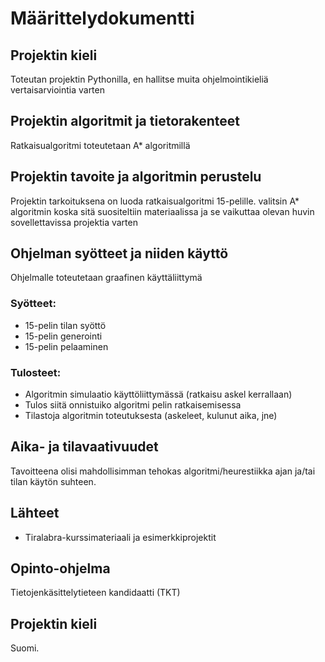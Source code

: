 # Määrittelydokumentti

## Projektin kieli
Toteutan projektin Pythonilla, en hallitse muita ohjelmointikieliä vertaisarviointia varten

## Projektin algoritmit ja tietorakenteet
Ratkaisualgoritmi toteutetaan A* algoritmillä

## Projektin tavoite ja algoritmin perustelu
Projektin tarkoituksena on luoda ratkaisualgoritmi 15-pelille.
valitsin A* algoritmin koska sitä suositeltiin materiaalissa ja se vaikuttaa olevan huvin sovellettavissa projektia varten

## Ohjelman syötteet ja niiden käyttö
Ohjelmalle toteutetaan graafinen käyttäliittymä

### Syötteet:
* 15-pelin tilan syöttö
* 15-pelin generointi
* 15-pelin pelaaminen

### Tulosteet:
* Algoritmin simulaatio käyttöliittymässä (ratkaisu askel kerrallaan)
* Tulos siitä onnistuiko algoritmi pelin ratkaisemisessa
* Tilastoja algoritmin toteutuksesta (askeleet, kulunut aika, jne)

## Aika- ja tilavaativuudet 
Tavoitteena olisi mahdollisimman tehokas algoritmi/heurestiikka ajan ja/tai tilan käytön suhteen.

## Lähteet
* Tiralabra-kurssimateriaali ja esimerkkiprojektit

## Opinto-ohjelma
Tietojenkäsittelytieteen kandidaatti (TKT)

## Projektin kieli
Suomi.